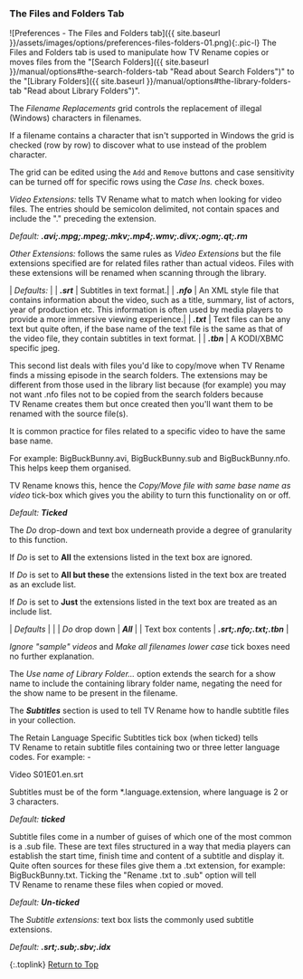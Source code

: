 <!-- START PREFERENCES {FILES & FOLDERS TAB] - -->
### The Files and Folders Tab

![Preferences - The Files and Folders tab]({{ site.baseurl }}/assets/images/options/preferences-files-folders-01.png){:.pic-l}
The Files and Folders tab is used to manipulate how TV&nbsp;Rename copies or moves files from the "[Search Folders]({{ site.baseurl }}/manual/options#the-search-folders-tab "Read about Search Folders")" to the "[Library Folders]({{ site.baseurl }}/manual/options#the-library-folders-tab "Read about Library Folders")".

The _Filename Replacements_ grid controls the replacement of illegal (Windows) characters in filenames.

If a filename contains a character that isn't supported in Windows  the grid is checked (row by row) to discover what to use instead of the problem character.

The grid can be edited using the `Add` and `Remove` buttons and case sensitivity can be turned off for specific rows using the _Case Ins._ check boxes.

_Video Extensions:_ tells TV&nbsp;Rename what to match when looking for video files. The entries should be semicolon delimited, not contain spaces and include the "." preceding the extension.

_Default: **.avi;.mpg;.mpeg;.mkv;.mp4;.wmv;.divx;.ogm;.qt;.rm**_

_Other Extensions:_ follows the same rules as _Video Extensions_ but the file extensions specified are for related files rather than actual videos. Files with these extensions will be renamed when scanning through the library.

| _Defaults:_ |
| _**.srt**_ | Subtitles in text format.|
| _**.nfo**_ | An XML style file that contains information about the video, such as a title, summary, list of actors, year of production etc. This information is often used by media players to provide a more immersive viewing experience.|
| _**.txt**_ | Text files can be any text but quite often, if the base name of the text file is the same as that of the video file, they contain subtitles in text format. |
| _**.tbn**_ | A KODI/XBMC specific jpeg. 

This second list deals with files you'd like to copy/move when TV&nbsp;Rename finds a missing episode in the search folders. The extensions may be different from those used in the library list because (for example) you may not want .nfo files not to be copied from the search folders because TV&nbsp;Rename creates them but once created then you'll want them to be renamed with the source file(s).

It is common practice for files related to a specific video to have the same base name.

For example: BigBuckBunny.avi, BigBuckBunny.sub and BigBuckBunny.nfo. This helps keep them organised.

TV Rename knows this, hence the _Copy/Move file with same base name as video_ tick-box which gives you the ability to turn this functionality on or off. 

_Default:_ _**Ticked**_

The _Do_ drop-down and text box underneath provide a degree of granularity to this function.

If _Do_ is set to **All** the extensions listed in the text box are ignored.

If _Do_ is set to **All but these** the extensions listed in the text box are treated as an exclude list.

If _Do_ is set to **Just** the extensions listed in the text box are treated as an include list.

| _Defaults_ | |
| _Do_ drop down | _**All**_ |
| Text box contents | _**.srt;.nfo;.txt;.tbn**_ |

_Ignore "sample" videos_ and _Make all filenames lower case_ tick boxes need no further explanation.

The _Use name of Library Folder..._ option extends the search for a show name to include the containing library folder name, negating the need for the show name to be present in the filename.

The _**Subtitles**_ section is used to tell TV&nbsp;Rename how to handle subtitle files in your collection.

The Retain Language Specific Subtitles tick box (when ticked) tells TV&nbsp;Rename to retain subtitle files containing two or three letter language codes. For example: -

Video S01E01.en.srt

Subtitles must be of the form \*.language.extension, where language is 2 or 3 characters.

_Default:_ _**ticked**_

Subtitle files come in a number of guises of which one of the most common is a .sub file. These are text files structured in a way that media players can establish the start time, finish time and content of a subtitle and display it. Quite often sources for these files give them a .txt extension, for example: BigBuckBunny.txt. Ticking the "Rename .txt to .sub" option will tell TV&nbsp;Rename to rename these files when copied or moved.

_Default:_ _**Un-ticked**_

The _Subtitle extensions:_ text box lists the commonly used subtitle extensions.

_Default:_ _**.srt;.sub;.sbv;.idx**_


{:.toplink}
[Return to Top]()
<!-- END PREFERENCES {FILES & FOLDERS TAB] --- -->
